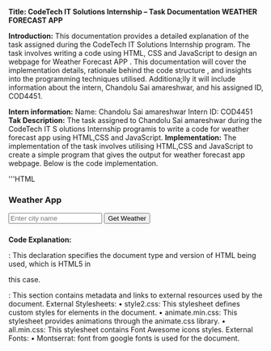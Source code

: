 **Title: CodeTech IT Solutions Internship – Task Documentation WEATHER FORECAST APP**

**Introduction:**
This documentation provides a detailed explanation of the task assigned during the CodeTech IT Solutions 
Internship program. The task involves writing a code using HTML, CSS and JavaScript to design an webpage for 
Weather Forecast APP . This documentation will cover the implementation details, rationale behind the code 
structure , and insights into the programming techniques utilised. Additiona;lly it will include information about the intern, Chandolu Sai amareshwar, and his assigned ID, COD4451.

**Intern information:**
Name: Chandolu Sai amareshwar
Intern ID: COD4451
**Tak Description:**
The task assigned to Chandolu Sai amareshwar during the CodeTech IT S olutions Internship programis to write 
a code for weather forecast app using HTML,CSS and JavaScript.
**Implementation:**
The implementation of the task involves utilising HTML,CSS and JavaScript to create a simple program that gives 
the output for weather forecast app webpage. Below is the code implementation. 

'''HTML
<!DOCTYPE html>
<head>
<link rel="stylesheet" href="style2.css">
<link rel="stylesheet" href=
"https://cdnjs.cloudflare.com/ajax/libs/animate.css/4.1.1/animate.min.css">
<link rel="stylesheet" href=
"https://cdnjs.cloudflare.com/ajax/libs/font-awesome/5.15.1/css/all.min.css">
<link rel="stylesheet" href=
"https://fonts.googleapis.com/css2?family=Montserrat:wght@400;700&display=swap">
<title>Weather Forecast App</title>
</head>
<body>
<div class="container">
<div class="weather-card">
<h3>
Weather App
</h3>
<input type="text" id="city-input"
placeholder="Enter city name">
<button id="city-input-btn"
onclick="weatherFn($('#city-input').val())">
Get Weather
</button>
<div id="weather-info"
class="animate__animated animate__fadeIn">
<h3 id="city-name"></h3>
<p id="date"></p>
<!-- <img id="weather-icon" src="" alt="Weather Icon"> -->
<p id="temperature"></p>
<p id="description"></p>
<p id="wind-speed"></p>
</div>
</div>
</div>
<script src=
"https://code.jquery.com/jquery-3.6.0.min.js">
</script>
<script src=
"https://momentjs.com/downloads/moment.min.js">
</script>
<script src="script2.js"></script>
</body>
</html>

**Code Explanation:**
<!DOCTYPE html>: This declaration specifies the document type and version of HTML being used, which is HTML5 in 
this case.
<head>: This section contains metadata and links to external resources used by the document.
External Stylesheets:
• style2.css: This stylesheet defines custom styles for elements in the document.
• animate.min.css: This stylesheet provides animations through the animate.css library.
• all.min.css: This stylesheet contains Font Awesome icons styles.
External Fonts:
• Montserrat: font from google fonts is used for the document.
<title>: Sets the title of the document to "Weather Forecast App".
<body>: This section contains the content of the document visible to the user.
.container: This is a container for the content of the application.
.weather-card: This is a card-like container for the weather application.
<h3>: Displays the title "Weather App". It is heading tag and a paired tag.
<input>: Allows users to input the name of a city for weather information.
<button>: When clicked, triggers a JavaScript function to fetch weather information for the entered city.
<div id="weather-info">: This div displays weather information fetched via JavaScript.
<h3 id="city-name">: Displays the name of the city.
<p id="date">: Displays the current date.
<p id="temperature">: Displays the temperature.
<p id="description">: Displays a brief description of the weather.
<p id="wind-speed">: Displays the wind speed.
The above shown is output after executing the HTML Code.
…CSS:
body {
margin: 0;
font-family: 'Montserrat', sans-serif;
display: flex;
justify-content: center;
align-items: center;
height: 100vh;
background: linear-gradient(to right, #4CAF50, #2196F3);
}
.container {
text-align: center;
}
.weather-card {
background-color: rgba(255, 255, 255, 0.95);
border-radius: 20px;
padding: 20px;
box-shadow: 0 0 30px rgba(0, 0, 0, 0.1);
transition: transform 0.3s ease-in-out;
width: 450px;
}
.weather-card:hover {
transform: scale(1.05);
}
#city-input {
padding: 15px;
margin: 10px 0;
width: 70%;
border: 1px solid #ccc;
border-radius: 5px;
font-size: 16px;
}
#city-input:focus {
outline: none;
border-color: #2196F3;
}
#city-input::placeholder {
color: #aaa;
}
#city-input-btn {
padding: 10px;
background-color: #2196F3;
color: #fff;
border: none;
border-radius: 5px;
font-size: 16px;
cursor: pointer;
}
#city-input-btn:hover {
background-color: #1565C0;
}
#weather-info {
display: none;
}
#weather-icon {
width: 100px;
height: 100px;
}
#temperature {
font-size: 24px;
font-weight: bold;
margin: 8px 0;
}
#description {
font-size: 18px;
margin-bottom: 10px;
}
#wind-speed {
font-size: 16px;
color: rgb(255, 0, 0);
}
#date {
font-size: 14px;
color: rgb(255, 0, 0);
}
**Code Explanation: **
body: Styles applied to the body element.
• margin: 0;: Removes default margin.
• font-family: 'Montserrat', sans-serif;: Sets the font family to Montserrat, a sans-serif font.
• display: flex;: Uses Flexbox layout.
• justify-content: center;: Centers content horizontally.
• align-items: center;: Centers content vertically.
• height: 100vh;: Sets the height to 100% of the viewport height.
• background: linear-gradient(to right, #4CAF50, #2196F3);: Applies a linear gradient background from 
#4CAF50 to #2196F3, from left to right.
.container: Styles applied to elements with the class "container".
• text-align: center;: Centers text horizontally.
.weather-card: Styles applied to elements with the class "weather-card".
• background-color: rgba(255, 255, 255, 0.95);: Sets the background color to a semi-transparent white.
• border-radius: 20px;: Rounds the corners with a radius of 20px.
• padding: 20px;: Adds internal spacing of 20px.
• box-shadow: 0 0 30px rgba(0, 0, 0, 0.1);: Adds a shadow effect.
• transition: transform 0.3s ease-in-out;: Sets a transition effect for the transform property.
• width: 450px;: Sets a fixed width of 450px.
.weather-card:hover: Styles applied when hovering over elements with the class "weather-card".
• transform: scale(1.05);: Enlarges the element by 5% on hover.
#city-input: Styles applied to the element with the id "city-input".
• padding: 15px;: Adds internal spacing of 15px.
• margin: 10px 0;: Sets margin above and below the element to 10px.
• width: 70%;: Sets the width to 70% of its container.
• border: 1px solid #ccc;: Adds a 1px solid border with a light gray color.
• border-radius: 5px;: Rounds the corners with a radius of 5px.
• font-size: 16px;: Sets the font size to 16px.
#city-input:focus: Styles applied when the element with the id "city-input" is focused.
• outline: none;: Removes the default focus outline.
• border-color: #2196F3;: Changes the border color on focus to #2196F3.
#city-input::placeholder: Styles applied to the placeholder text of the element with the id "city-input".
• color: #aaa;: Sets the color of the placeholder text to light gray.
#city-input-btn: Styles applied to the element with the id "city-input-btn".
• padding: 10px;: Adds internal spacing of 10px.
• background-color: #2196F3;: Sets the background color to #2196F3.
color: #fff;: Sets the text color to white.
• border: none;: Removes the border.
• border-radius: 5px;: Rounds the corners with a radius of 5px.
• font-size: 16px;: Sets the font size to 16px.
• cursor: pointer;: Changes the cursor to a pointer on hover.
#city-input-btn:hover: Styles applied when hovering over the element with the id "city-input-btn".
• background-color: #1565C0;: Changes the background color to #1565C0 on hover.
#weather-info: Styles applied to the element with the id "weather-info".
• display: none;: Hides the element by default.
#temperature, #description, #wind-speed, #date: Styles applied to elements with the corresponding ids.
• font-size: Sets the font size.
• margin: Sets the margin.
• font-weight: Sets the font weight for temperature.
• color: Sets the text color for wind-speed and date.
The above shown figure is the output after applying CSS Code.
…JavaScript
const url =
'https://api.openweathermap.org/data/2.5/weather';
const apiKey =
'f00c38e0279b7bc85480c3fe775d518c';
$(document).ready(function () {
weatherFn('Pune');
});
async function weatherFn(cName) {
const temp =
`${url}?q=${cName}&appid=${apiKey}&units=metric`;
try {
const res = await fetch(temp);
const data = await res.json();
if (res.ok) {
weatherShowFn(data);
} else {
alert('City not found. Please try again.');
}
} catch (error) {
console.error('Error fetching weather data:', error);
}
}
function weatherShowFn(data) {
$('#city-name').text(data.name);
$('#date').text(moment().
format('MMMM Do YYYY, h:mm:ss a'));
$('#temperature').
html(`${data.main.temp}°C`);
$('#description').
text(data.weather[0].description);
$('#wind-speed').
html(`Wind Speed: ${data.wind.speed} m/s`);
$('#weather-icon').
attr('src',
`...`);
$('#weather-info').fadeIn();
}
**Code Explanation: **
Constants:
• url: Stores the base URL of the OpenWeatherMap API.
• apiKey: Stores the API key required for accessing the OpenWeatherMap API.
Document Ready Function:
• $(document).ready(function () {...}): This is a jQuery function that executes when the document (HTML) is 
fully loaded. It initiates the weatherFn function with the city name 'Pune'.
weatherFn Function:
• This function takes a city name (cName) as an argument.
• Constructs the API URL with the city name and API key.
• Attempts to fetch weather data from the OpenWeatherMap API using fetch and await.
• If the response is successful (res.ok), it calls the weatherShowFn function with the retrieved data. If not, it 
displays an alert indicating that the city was not found.
• Catches and handles any errors that may occur during the fetch process.
weatherShowFn Function:
• This function is responsible for displaying weather information on the webpage.
• It updates various HTML elements with the relevant weather data extracted from the API response.
• $('#city-name').text(data.name): Updates the element with the id city-name with the name of the city.
• $('#date').text(moment().format('MMMM Do YYYY, h:mm:ss a')): Updates the element with the id date with 
the current date and time using the Moment.js library.
• $('#temperature').html(${data.main.temp}°C): Updates the element with the id temperature with the 
temperature in Celsius.
• $('#description').text(data.weather[0].description): Updates the element with the id description with the 
weather description.
• $('#wind-speed').html(Wind Speed: ${data.wind.speed} m/s): Updates the element with the id wind-speed
with the wind speed.
• $('#weather-icon').attr('src', '...'): Updates the src attribute of the element with the id weather-icon with the 
appropriate weather icon URL (which is omitted in the provided code).
• $('#weather-info').fadeIn(): Fades in the element with the id weather-info, presumably displaying it on the 
webpage.
The final output of the code using HTML, CSS and JavaScript is shown above.
**Rationale: **
The program utilizes the HTML code for providing the structure for the webpage, CSS Code provides the 
decoration for the web page for looking more attractive and JavaScript code provides the functionality for the web page 
so that it works effectively. 
**Conclusion: **
In conclusion, the task assigned to Chandolu Sai amareshwar during the CodeTech IT solutions internship program 
involved writing a code using Web technologies to provide a webpage for Weather Forecast APP. The implemented 
solution successfully accomplishes this task using HTML, CSS and JavaScript. This documentation provides insights 
into implementation details, code explanation, and rationale behind the chosen approach. Chandolu Sai amareshwar 
with Intern ID COD4451, has effectively completed this task as part of the internship program. 
This concludes the documentation for the task “Weather Forecast APP” assigned during the CodeTech IT Solutions 
internship program.
